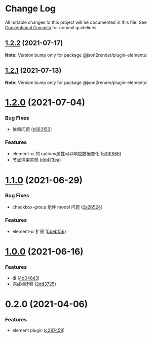 # Change Log

All notable changes to this project will be documented in this file.
See [Conventional Commits](https://conventionalcommits.org) for commit guidelines.

## [1.2.2](https://github.com/fyl080801/json-to-render/compare/@json2render/plugin-elementui@1.2.1...@json2render/plugin-elementui@1.2.2) (2021-07-17)

**Note:** Version bump only for package @json2render/plugin-elementui





## [1.2.1](https://github.com/fyl080801/json-to-render/compare/@json2render/plugin-elementui@1.2.0...@json2render/plugin-elementui@1.2.1) (2021-07-13)

**Note:** Version bump only for package @json2render/plugin-elementui





# [1.2.0](https://github.com/fyl080801/json-to-render/compare/@json2render/plugin-elementui@1.1.0...@json2render/plugin-elementui@1.2.0) (2021-07-04)


### Bug Fixes

* 依赖问题 ([b683150](https://github.com/fyl080801/json-to-render/commit/b683150dd5b72b141bf35ac7bf4dba59e1a33941))


### Features

* element-ui 的 options属性可以响应数据变化 ([539f986](https://github.com/fyl080801/json-to-render/commit/539f986e0b633c6bb18eb00ffd6e68dc3ab5fbc7))
* 节点渲染实现 ([dd473ea](https://github.com/fyl080801/json-to-render/commit/dd473ea22447e677f9f74d3bb07bb68de054c87d))





# [1.1.0](https://github.com/fyl080801/json-to-render/compare/@json2render/plugin-elementui@1.0.0...@json2render/plugin-elementui@1.1.0) (2021-06-29)


### Bug Fixes

* checkbox-group 组件 model 问题 ([2a26524](https://github.com/fyl080801/json-to-render/commit/2a265242bacf9178a502429cb2f7672841bc780f))


### Features

* element-ui 扩展 ([0bebf56](https://github.com/fyl080801/json-to-render/commit/0bebf562bd0d73565a916ed67bc6a9ae16d7b9fa))





# [1.0.0](https://github.com/fyl080801/json-to-render/compare/@json2render/plugin-elementui@0.2.0...@json2render/plugin-elementui@1.0.0) (2021-06-16)


### Features

* di ([4d048d3](https://github.com/fyl080801/json-to-render/commit/4d048d354c4930ad6e4aa3e57a1a03f59362bcc0))
* 完成di迁移 ([2dd3725](https://github.com/fyl080801/json-to-render/commit/2dd372528cbc5d87852946b00f56f8b984464cdf))





# 0.2.0 (2021-04-06)


### Features

* element plugin ([c287c59](https://github.com/fyl080801/json-to-render/commit/c287c596ed70bb97238be64c3410a778f012ba9a))
